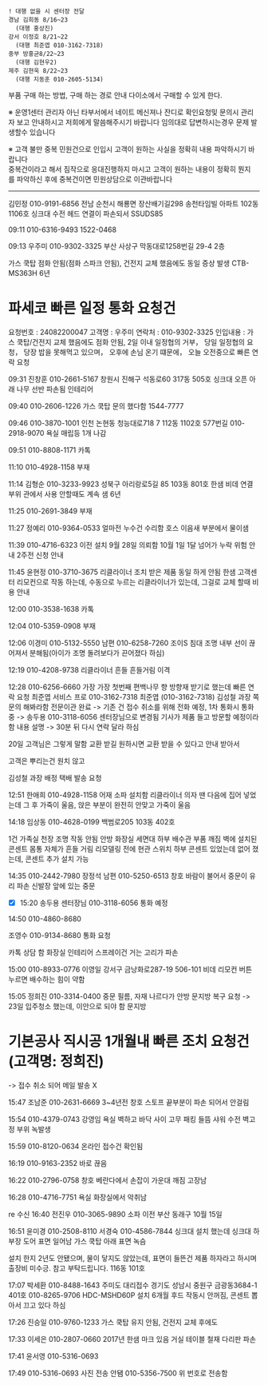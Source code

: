 ```
! 대행 없을 시 센터장 전달
경남 김희동 8/16~23
  (대행 홍상진)
강서 이정호 8/21~22
  (대행 최준엽 010-3162-7318)
중부 방홍균8/22~23
  (대행 김현우2)
제주 김현욱 8/22~23
  (대행 지동훈 010-2605-5134)
```

부품 구매 하는 방법,  구매 하는 경로 안내
다이소에서 구매할 수 있게 한다.

※ 운영1센터 관리자 아닌 타부서에서 네이트 메신져나 잔디로 확인요청및 문의시 관리자 보고 안내하시고 저희에게 말씀해주시기 바랍니다 임의대로 답변하시는경우 문제 발생할수 있습니다

※ 고객 불만 중복 민원건으로 인입시 고객이 원하는 사실을 정확히 내용 파악하시기 바랍니다   
중복건이라고 해서 짐작으로 응대진행하지 마시고 고객이 원하는 내용이 정확히 뭔지를 파악하신 후에 중복건이면 민원상담으로 이관바랍니다

---

김민정 010-9191-6856
전남 순천시 해룡면 장산배기길298 송천타임빌 아파트 102동 1106호
싱크대 수전 헤드 연결이 파손되서 
SSUDS85


09:11
010-6316-9493
1522-0468


09:13
우주미 010-9302-3325
부산 사상구 막동대로1258번길 29-4 2층

가스 쿡탑 점화 안됨(점화 스파크 안됨), 건전지 교체 했음에도 동일 증상 발생
CTB-MS363H  6년
 # 파세코 빠른 일정 통화 요청건 

요청번호 : 24082200047
고객명 : 우주미
연락처 : 010-9302-3325
인입내용 : 가스 쿡탑/건전지 교체 했음에도 점화 안됨, 2일 이내 일정협의 거부， 당일 일정협의 요청， 당장 밥을 못해먹고 있으며， 오후에 손님 온기 떄문에， 오늘 오전중으로 빠른 연락 요청


09:31
진창훈 010-2661-5167
창원시 진해구 석동로60 317동 505호 
싱크대 오픈 아래 나무 선반 파손됨
인테리어 


09:40
010-2606-1226
가스 쿡탑 문의 했다함
1544-7777


09:46
010-3870-1001
 인천 논현동 청능대로718 7 112동 1102호
 577번길
010-2918-9070
욕실 매립등 1개 나감


09:51
010-8808-1171 카톡


11:10
010-4928-1158 부재


11:14
김형순 010-3233-9923
성북구 아리랑로5길 85 103동 801호
한샘 비데 연결 부위 관에서 사용 안할때도 계속 샘
6년


11:25
010-2691-3849 부재


11:27
정예리 010-9364-0533
얼마전 누수건 수리함
호스 이음새 부분에서 물이샘


11:39
010-4716-6323
이전 설치 9월 28일 의뢰함
10월 1일 1달 넘어가 누락 위험 안내
2주전 신청 안내


11:45
윤현정 010-3710-3675
리클라이너
조치 받은 제품 동일 하게 안됨
한샘 고객센터
리모컨으로 작동 하는데, 
수동으로 누르는 리클라이너가 있는데,
그걸로 교체 할때 비용 안내


12:00
010-3538-1638 카톡


12:04
010-5359-0908 부재


12:06
이경미 010-5132-5550 
남편 010-6258-7260
조이S 침대 조명 내부 선이 끊어져서 분해됨(아이가 조명 돌려보다가 끈어졌다 하심)


12:19
010-4208-9738
리클라이너 흔들 흔들거림
이격


12:28
010-6256-6660
가장 가장 첫번째
편백나무 향 방향재 받기로 했는데
빠른 연락 요청
최준엽 서비스 프로 010-3162-7318
최준엽 (010-3162-7318)
김성철 과장 쪽 문의 해봐라함
전문이관 완료 -> 기존 건 접수 취소를 위해 전화 예정, 1차 통화시 통화중
-> 송두용 010-3118-6056 센터장님으로 변경됨
기사가 제품 들고 방문할 예정이라 함
내용 설명 -> 30분 뒤 다시 연락 달라 하심

20일 고객님은 그렇게 말함 교환 받길 원하시면 교환 받을 수 있다고 안내 받아서

고객은 뿌리는건 원치 않고 

김성철 과장 배정 택배 발송 요청




12:51
한애희 010-4928-1158
어재 소파 설치함
리클라이너 의자 땐 다음에 집어 넣었는데
그 후 가죽이 울음, 
앉은 부분이 완전히 안맞고 가죽이 울음


14:18
임상동 010-4628-0199
백범로205 103동 402호

1건 가족실 천장 조명  작동 안됨
안방 화장실 세면대 하부
배수관 부품 깨짐
벽에 설치된 콘센트 몸통 자체가 흔들 거림
리모델링 전에
현관 스위치 하부 콘센트 있었는데 없어 졌는데, 콘센트 추가 설치 가능


14:35
010-2442-7980
장정석 남편 010-5250-6513
창호 바람이 불어서 중문이 유리 파손
신발장 앞에 있는 중문


- [x] 15:20 송두용 센터장님 010-3118-6056 통화 예정

14:50
010-4860-8680

조영수 010-9134-8680 통화 요청

카톡 상담 함
화장실 인테리어 
스프레이건 거는 고리가 파손


15:00
010-8933-0776 이영일
강서구 금낭화로287-19  506-101
비데 리모컨 버튼 누르면 배수하는 힘이 약함


15:05
정희진 010-3314-0400
중문 필름, 자재 나르다가 안방 문지방 복구 요청 -> 
23일 입주청소 했는데, 이안으로 되야 함
문지방
 # 기본공사 직시공 1개월내 빠른 조치 요청건(고객명: 정희진)
-> 접수 취소 되어 메일 발송 X


15:47
조남준 010-2631-6669
3~4년전
창호
스토프 끝부분이 파손 되어서 안걸림 


15:54
010-4379-0743 강영임
욕실
벽하고 바닥 사이 고무 패킹 들뜸
샤워 수전 벽고정 부위 녹발생


15:59
010-8120-0634 온라인 접수건 확인됨


16:19
010-9163-2352 바로 끊음


16:22
010-2796-0758
창호
베란다에서 손잡이 가운대 깨짐 고장남


16:28
010-4716-7751
욕실
화장실에서 악취남


re 수신
16:40
전진우 010-3065-9890
소파 이전
부산 동래구 
10월 15일

16:51
윤미경 010-2508-8110
서경숙 010-4586-7844
싱크대 설치 했는데
싱크대 하부장 도어 표면 일어남
가스 쿡탑 아래 표면 녹슴

설치 한지 2년도 안됐으며, 물이 닿지도 않았는데, 표면이 들뜬건 제품 하자라고 하시며 출장비 미수긍. 참고 부탁드립니다.
116동 101호


17:07
박세환 010-8488-1643 주미도
대리접수
경기도 성남시 중원구 금광동3684-1 401호
010-8265-9706
HDC-MSHD60P 설치 6개월
후드 작동시 안꺼짐, 콘센트 뽑아서 끄고 있다 하심


17:26
진승일 010-9760-1233
가스 쿡탑 유지 안됨, 건전지 교체 후에도


17:33
이세은 010-2807-0660
2017년 
한샘 마크 있음 
거실 테이블 철재 다리판 파손


17:41
윤서영 010-5316-0693


17:49
010-5316-0693
사진 전송 안됌
010-5356-7500
위 번호로 전송함

